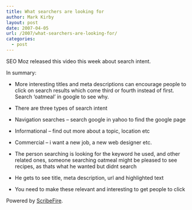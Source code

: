 ```yaml
---
title: What searchers are looking for
author: Mark Kirby
layout: post
date: 2007-04-05
url: /2007/what-searchers-are-looking-for/
categories:
  - post
---
```

SEO Moz released this video this week about search intent.



In summary:

  * More interesting titles and meta descriptions can encourage people to click on search results which come third or fourth instead of first. Search &#8216;oatmeal&#8217; in google to see why.
  * There are three types of search intent

  * Navigation searches &#8211; search google in yahoo to find the google page
  * Informational &#8211; find out more about a topic, location etc
  * Commercial &#8211; i want a new job, a new web designer etc.

  * The person searching is looking for the keyword he used, and other related ones, someone searching oatmeal might be pleased to see recipes, as thats what he wanted but didnt search
  * He gets to see title, meta description, url and highlighted text
  * You need to make these relevant and interesting to get people to click
<p class="poweredbyperformancing">
  Powered by <a href="http://scribefire.com/">ScribeFire</a>.
</p>